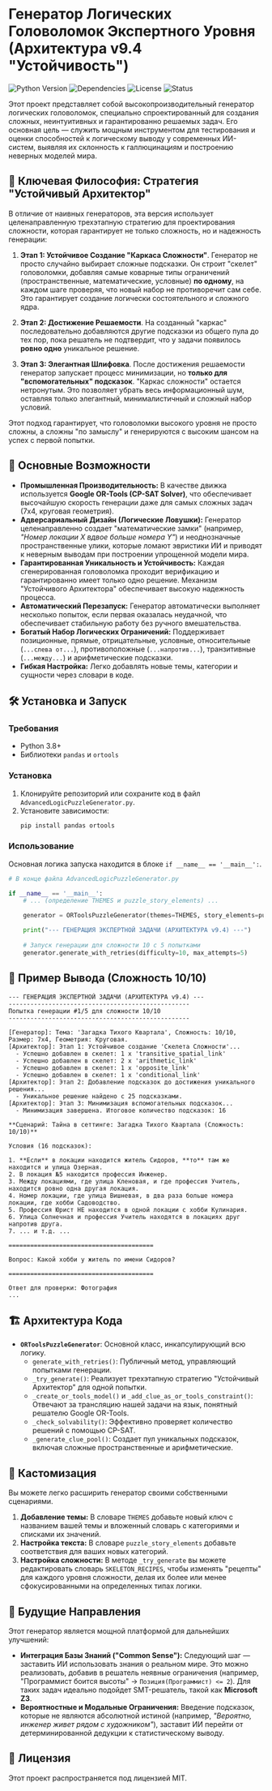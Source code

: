 # Генератор Логических Головоломок Экспертного Уровня (Архитектура v9.4 "Устойчивость")

![Python Version](https://img.shields.io/badge/python-3.8+-blue.svg)
![Dependencies](https://img.shields.io/badge/dependencies-pandas%2C%20ortools-blueviolet.svg)
![License](https://img.shields.io/badge/license-MIT-green.svg)
![Status](https://img.shields.io/badge/status-stable-brightgreen.svg)

Этот проект представляет собой высокопроизводительный генератор логических головоломок, специально спроектированный для создания сложных, неинтуитивных и гарантированно решаемых задач. Его основная цель — служить мощным инструментом для тестирования и оценки способностей к логическому выводу у современных ИИ-систем, выявляя их склонность к галлюцинациям и построению неверных моделей мира.

## 🧠 Ключевая Философия: Стратегия "Устойчивый Архитектор"

В отличие от наивных генераторов, эта версия использует целенаправленную трехэтапную стратегию для проектирования сложности, которая гарантирует не только сложность, но и надежность генерации:

1.  **Этап 1: Устойчивое Создание "Каркаса Сложности"**. Генератор не просто случайно выбирает сложные подсказки. Он строит "скелет" головоломки, добавляя самые коварные типы ограничений (пространственные, математические, условные) **по одному**, на каждом шаге проверяя, что новый набор не противоречит сам себе. Это гарантирует создание логически состоятельного и сложного ядра.

2.  **Этап 2: Достижение Решаемости**. На созданный "каркас" последовательно добавляются другие подсказки из общего пула до тех пор, пока решатель не подтвердит, что у задачи появилось **ровно одно** уникальное решение.

3.  **Этап 3: Элегантная Шлифовка**. После достижения решаемости генератор запускает процесс минимизации, но **только для "вспомогательных" подсказок**. "Каркас сложности" остается нетронутым. Это позволяет убрать весь информационный шум, оставляя только элегантный, минималистичный и сложный набор условий.

Этот подход гарантирует, что головоломки высокого уровня не просто сложны, а сложны "по замыслу" и генерируются с высоким шансом на успех с первой попытки.

## 🚀 Основные Возможности

*   **Промышленная Производительность:** В качестве движка используется **Google OR-Tools (CP-SAT Solver)**, что обеспечивает высочайшую скорость генерации даже для самых сложных задач (7x4, круговая геометрия).
*   **Адверсариальный Дизайн (Логические Ловушки):** Генератор целенаправленно создает "математические замки" (например, *"Номер локации X вдвое больше номера Y"*) и неоднозначные пространственные улики, которые ломают эвристики ИИ и приводят к неверным выводам при построении упрощенной модели мира.
*   **Гарантированная Уникальность и Устойчивость:** Каждая сгенерированная головоломка проходит верификацию и гарантированно имеет только одно решение. Механизм "Устойчивого Архитектора" обеспечивает высокую надежность процесса.
*   **Автоматический Перезапуск:** Генератор автоматически выполняет несколько попыток, если первая оказалась неудачной, что обеспечивает стабильную работу без ручного вмешательства.
*   **Богатый Набор Логических Ограничений:** Поддерживает позиционные, прямые, отрицательные, условные, относительные (`...слева от...`), противоположные (`...напротив...`), транзитивные (`...между...`) и арифметические подсказки.
*   **Гибкая Настройка:** Легко добавлять новые темы, категории и сущности через словари в коде.

## 🛠️ Установка и Запуск

### Требования
*   Python 3.8+
*   Библиотеки `pandas` и `ortools`

### Установка

1.  Клонируйте репозиторий или сохраните код в файл `AdvancedLogicPuzzleGenerator.py`.
2.  Установите зависимости:
    ```bash
    pip install pandas ortools
    ```

### Использование

Основная логика запуска находится в блоке `if __name__ == '__main__':`.

```python
# В конце файла AdvancedLogicPuzzleGenerator.py

if __name__ == '__main__':
    # ... (определение THEMES и puzzle_story_elements) ...

    generator = ORToolsPuzzleGenerator(themes=THEMES, story_elements=puzzle_story_elements)

    print("--- ГЕНЕРАЦИЯ ЭКСПЕРТНОЙ ЗАДАЧИ (АРХИТЕКТУРА v9.4) ---")
    
    # Запуск генерации для сложности 10 с 5 попытками
    generator.generate_with_retries(difficulty=10, max_attempts=5)
```

## 📝 Пример Вывода (Сложность 10/10)

```
--- ГЕНЕРАЦИЯ ЭКСПЕРТНОЙ ЗАДАЧИ (АРХИТЕКТУРА v9.4) ---
--------------------------------------------------
Попытка генерации #1/5 для сложности 10/10
--------------------------------------------------

[Генератор]: Тема: 'Загадка Тихого Квартала', Сложность: 10/10, Размер: 7x4, Геометрия: Круговая.
[Архитектор]: Этап 1: Устойчивое создание 'Скелета Сложности'...
  - Успешно добавлен в скелет: 1 x 'transitive_spatial_link'
  - Успешно добавлен в скелет: 2 x 'arithmetic_link'
  - Успешно добавлен в скелет: 1 x 'opposite_link'
  - Успешно добавлен в скелет: 1 x 'conditional_link'
[Архитектор]: Этап 2: Добавление подсказок до достижения уникального решения...
  - Уникальное решение найдено с 25 подсказками.
[Архитектор]: Этап 3: Минимизация вспомогательных подсказок...
  - Минимизация завершена. Итоговое количество подсказок: 16

**Сценарий: Тайна в сеттинге: Загадка Тихого Квартала (Сложность: 10/10)**

Условия (16 подсказок):

1. **Если** в локации находится житель Сидоров, **то** там же находится и улица Озерная.
2. В локация №5 находится профессия Инженер.
3. Между локациями, где улица Кленовая, и где профессия Учитель, находится ровно одна другая локация.
4. Номер локации, где улица Вишневая, в два раза больше номера локации, где хобби Садоводство.
5. Профессия Юрист НЕ находится в одной локации с хобби Кулинария.
6. Улица Солнечная и профессия Учитель находятся в локациях друг напротив друга.
7. ... и т.д. ...

========================================

Вопрос: Какой хобби у житель по имени Сидоров?

========================================

Ответ для проверки: Фотография
...
```

## 🏗️ Архитектура Кода

*   **`ORToolsPuzzleGenerator`**: Основной класс, инкапсулирующий всю логику.
    *   `generate_with_retries()`: Публичный метод, управляющий попытками генерации.
    *   `_try_generate()`: Реализует трехэтапную стратегию "Устойчивый Архитектор" для одной попытки.
    *   `_create_or_tools_model()` и `_add_clue_as_or_tools_constraint()`: Отвечают за трансляцию нашей задачи на язык, понятный решателю Google OR-Tools.
    *   `_check_solvability()`: Эффективно проверяет количество решений с помощью CP-SAT.
    *   `_generate_clue_pool()`: Создает пул уникальных подсказок, включая сложные пространственные и арифметические.

## 🎨 Кастомизация

Вы можете легко расширить генератор своими собственными сценариями.

1.  **Добавление темы:** В словаре `THEMES` добавьте новый ключ с названием вашей темы и вложенный словарь с категориями и списками их значений.
2.  **Настройка текста:** В словаре `puzzle_story_elements` добавьте соответствия для ваших новых категорий.
3.  **Настройка сложности:** В методе `_try_generate` вы можете редактировать словарь `SKELETON_RECIPES`, чтобы изменять "рецепты" для каждого уровня сложности, делая их более или менее сфокусированными на определенных типах логики.

## 🔮 Будущие Направления

Этот генератор является мощной платформой для дальнейших улучшений:

*   **Интеграция Базы Знаний ("Common Sense"):** Следующий шаг — заставить ИИ использовать знания о реальном мире. Это можно реализовать, добавив в решатель неявные ограничения (например, "Программист боится высоты" -> `Позиция(Программист) <= 2`). Для таких задач идеально подойдет SMT-решатель, такой как **Microsoft Z3**.
*   **Вероятностные и Модальные Ограничения:** Введение подсказок, которые не являются абсолютной истиной (например, *"Вероятно, инженер живет рядом с художником"*), заставит ИИ перейти от детерминированной дедукции к статистическому выводу.

## 📄 Лицензия

Этот проект распространяется под лицензией MIT.